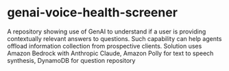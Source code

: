 # genai-voice-health-screener
A repository showing use of GenAI to understand if a user is providing contextually relevant answers to questions. Such capability can help agents offload information collection from prospective clients. Solution uses Amazon Bedrock with Anthropic Claude, Amazon Polly for text to speech synthesis, DynamoDB for question repository
